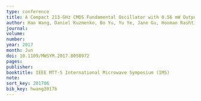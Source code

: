 ```yaml
---
type: conference
title: A Compact 213-GHz CMOS Fundamental Oscillator with 0.56 mW Output Power and 3.9% Efficiency using a Capacitive Transformer
author: Hao Wang, Daniel Kuzmenko, Bo Yu, Yu Ye, Jane Gu, Hooman Rashtian, Xiaoguang Liu
journal:
volume:
number:
year: 2017
month: Jun
doi: 10.1109/MWSYM.2017.8058972
pages:
publisher:
booktitle: IEEE MTT-S International Microwave Symposium (IMS)
note:
sort_key: 201706
bib_key: hwang2017b
---
```

